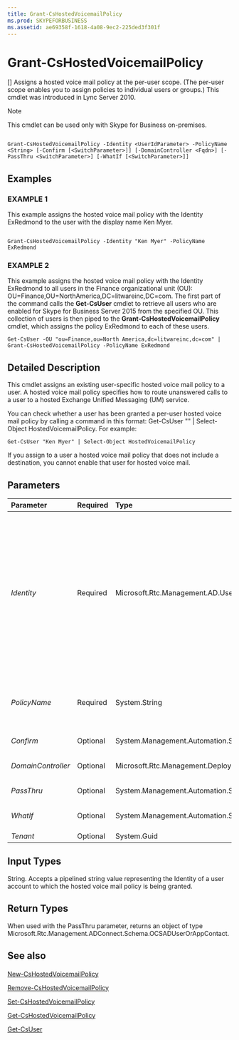 ```yaml
---
title: Grant-CsHostedVoicemailPolicy
ms.prod: SKYPEFORBUSINESS
ms.assetid: ae69358f-1618-4a08-9ec2-225ded3f301f
---
```



# Grant-CsHostedVoicemailPolicy
[]
Assigns a hosted voice mail policy at the per-user scope. (The per-user scope enables you to assign policies to individual users or groups.) This cmdlet was introduced in Lync Server 2010.
  
    
    


> [!NOTE]
> This cmdlet can be used only with Skype for Business on-premises. 
  
    
    


```

Grant-CsHostedVoicemailPolicy -Identity <UserIdParameter> -PolicyName <String> [-Confirm [<SwitchParameter>]] [-DomainController <Fqdn>] [-PassThru <SwitchParameter>] [-WhatIf [<SwitchParameter>]]

```


## Examples


  
    
    

### EXAMPLE 1

This example assigns the hosted voice mail policy with the Identity ExRedmond to the user with the display name Ken Myer.
  
    
    

```

Grant-CsHostedVoicemailPolicy -Identity "Ken Myer" -PolicyName ExRedmond
```


### EXAMPLE 2

This example assigns the hosted voice mail policy with the Identity ExRedmond to all users in the Finance organizational unit (OU): OU=Finance,OU=NorthAmerica,DC=litwareinc,DC=com. The first part of the command calls the **Get-CsUser** cmdlet to retrieve all users who are enabled for Skype for Business Server 2015 from the specified OU. This collection of users is then piped to the **Grant-CsHostedVoicemailPolicy** cmdlet, which assigns the policy ExRedmond to each of these users.
  
    
    

```
Get-CsUser -OU "ou=Finance,ou=North America,dc=litwareinc,dc=com" | Grant-CsHostedVoicemailPolicy -PolicyName ExRedmond
```


## Detailed Description

This cmdlet assigns an existing user-specific hosted voice mail policy to a user. A hosted voice mail policy specifies how to route unanswered calls to a user to a hosted Exchange Unified Messaging (UM) service.
  
    
    
You can check whether a user has been granted a per-user hosted voice mail policy by calling a command in this format: Get-CsUser "<user name>" | Select-Object HostedVoicemailPolicy. For example:
  
    
    



```
Get-CsUser "Ken Myer" | Select-Object HostedVoicemailPolicy

```

If you assign to a user a hosted voice mail policy that does not include a destination, you cannot enable that user for hosted voice mail.
  
    
    

## Parameters



|**Parameter**|**Required**|**Type**|**Description**|
|:-----|:-----|:-----|:-----|
| _Identity_ <br/> |Required  <br/> |Microsoft.Rtc.Management.AD.UserIdParameter  <br/> |The Identity (unique identifier) of the user to whom the hosted voice mail policy is being assigned.  <br/> User identities can be specified using one of four formats: 1) The user's SIP address; 2) the user's user principal name (UPN); 3) the user's domain name and logon name, in the form domain\\logon (for example, litwareinc\\kenmyer); and, 4) the user's Active Directory display name (for example, Ken Myer).  <br/> Note that you can use the asterisk (*) wildcard character when using the Display Name as the user Identity. For example, the Identity "* Smith" would return all the users with the last name Smith.  <br/> Full data type: Microsoft.Rtc.Management.AD.UserIdParameter  <br/> |
| _PolicyName_ <br/> |Required  <br/> |System.String  <br/> |The name (Identity) of the hosted voice mail policy to be assigned to the user. (Note that this includes only the name portion of the Identity. Per-user hosted voice mail policy identities include a prefix of tag: that should not be included with the PolicyName.)  <br/> |
| _Confirm_ <br/> |Optional  <br/> |System.Management.Automation.SwitchParameter  <br/> |Prompts you for confirmation before executing the command.  <br/> |
| _DomainController_ <br/> |Optional  <br/> |Microsoft.Rtc.Management.Deploy.Fqdn  <br/> |Allows you to specify a domain controller. If no domain controller is specified, the first available will be used.  <br/> |
| _PassThru_ <br/> |Optional  <br/> |System.Management.Automation.SwitchParameter  <br/> |Returns the results of the command. By default, this cmdlet does not generate any output.  <br/> |
| _WhatIf_ <br/> |Optional  <br/> |System.Management.Automation.SwitchParameter  <br/> |Describes what would happen if you executed the command without actually executing the command.  <br/> |
| _Tenant_ <br/> |Optional  <br/> |System.Guid  <br/> |PARAMVALUE: Guid  <br/> |
   

## Input Types

String. Accepts a pipelined string value representing the Identity of a user account to which the hosted voice mail policy is being granted.
  
    
    

## Return Types

When used with the PassThru parameter, returns an object of type Microsoft.Rtc.Management.ADConnect.Schema.OCSADUserOrAppContact.
  
    
    

## See also


#### 


  
    
    
 [New-CsHostedVoicemailPolicy](new-cshostedvoicemailpolicy.md)
  
    
    
 [Remove-CsHostedVoicemailPolicy](remove-cshostedvoicemailpolicy.md)
  
    
    
 [Set-CsHostedVoicemailPolicy](set-cshostedvoicemailpolicy.md)
  
    
    
 [Get-CsHostedVoicemailPolicy](get-cshostedvoicemailpolicy.md)
  
    
    
 [Get-CsUser](get-csuser.md)

